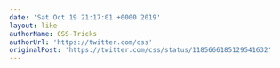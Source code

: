 ```yaml
---
date: 'Sat Oct 19 21:17:01 +0000 2019'
layout: like
authorName: CSS-Tricks
authorUrl: 'https://twitter.com/css'
originalPost: 'https://twitter.com/css/status/1185666185129541632'
---
```

